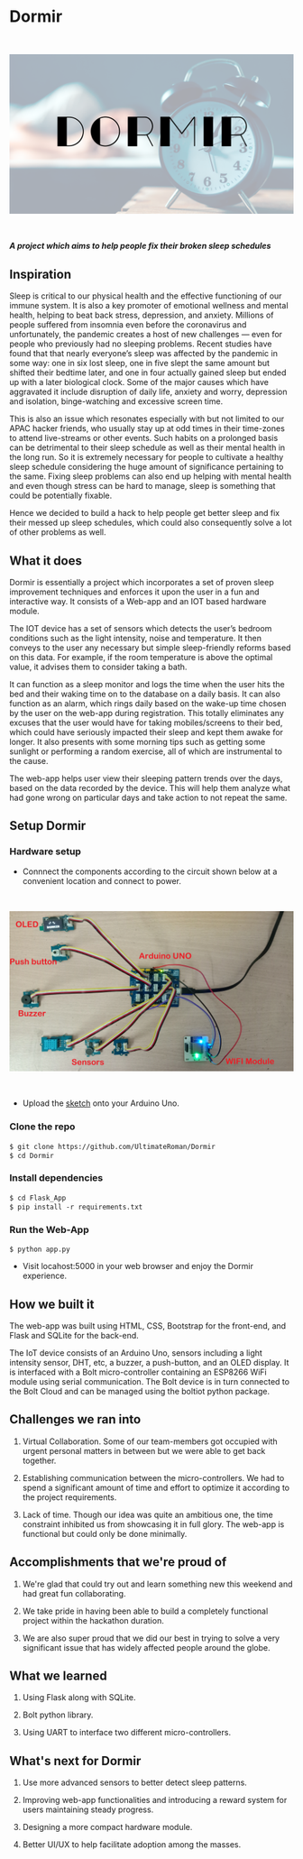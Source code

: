 # Dormir
<br/>

![mainpic](Poster.png?raw=true)

<br/>




<b><i>A project which aims to help people fix their broken sleep schedules</i></b>

## Inspiration

Sleep is critical to our physical health and the effective functioning of our immune system. It is also a key promoter of emotional wellness and mental health, helping to beat back stress, depression, and anxiety. Millions of people suffered from insomnia even before the coronavirus and unfortunately, the pandemic creates a host of new challenges — even for people who previously had no sleeping problems. Recent studies have found that that nearly everyone’s sleep was affected by the pandemic in some way: one in six lost sleep, one in five slept the same amount but shifted their bedtime later, and one in four actually gained sleep but ended up with a later biological clock. Some of the major causes which have aggravated it include disruption of daily life, anxiety and worry, depression and isolation, binge-watching and excessive screen time.  

This is also an issue which resonates especially with but not limited to our APAC hacker friends, who usually stay up at odd times in their time-zones to attend live-streams or other events. Such habits on a prolonged basis can be detrimental to their sleep schedule as well as their mental health in the long run.
So it is extremely necessary for people to cultivate a healthy sleep schedule considering the huge amount of significance pertaining to the same.  Fixing sleep problems can also end up helping with mental health and even though stress can be hard to manage, sleep is something that could be potentially fixable. 

Hence we decided to build a hack to help people get better sleep and fix their messed up sleep schedules, which could also consequently solve a lot of other problems as well.

## What it does

Dormir is essentially a project which incorporates a set of proven sleep improvement techniques and enforces it upon the user in a fun and interactive way. It consists of a Web-app and an IOT based hardware module.

The IOT device has a set of sensors which detects the user’s bedroom conditions such as the light intensity, noise and temperature. It then conveys to the user any necessary but simple sleep-friendly reforms based on this data. For example, if the room temperature is above the optimal value, it advises them to consider taking a bath. 

It can function as a sleep monitor and logs the time when the user hits the bed and their waking time on to the database on a daily basis. It can also function as an alarm, which rings daily based on the wake-up time chosen by the user on the web-app during registration. This totally eliminates any excuses that the user would have for taking mobiles/screens to their bed, which could have seriously impacted their sleep and kept them awake for longer. It also presents with some morning tips such as getting some sunlight or performing a random exercise, all of which are instrumental to the cause.

The web-app helps user view their sleeping pattern trends over the days, based on the data recorded by the device. This will help them analyze what had gone wrong on particular days and take action to not repeat the same.





## Setup Dormir

### Hardware setup

- Connnect the components according to the circuit shown below at a convenient location and connect to power.

 <br />
 
![circuit](Hardware/Module.jpg?raw=true)

<br/>

- Upload the [sketch](Hardware/sketch/sketch.ino) onto your Arduino Uno.


### Clone the repo

```
$ git clone https://github.com/UltimateRoman/Dormir
$ cd Dormir
```

### Install dependencies

```
$ cd Flask_App
$ pip install -r requirements.txt
```
### Run the Web-App

```
$ python app.py
```

- Visit locahost:5000 in your web browser and enjoy the Dormir experience.


## How we built it

The web-app was built using HTML, CSS, Bootstrap for the front-end, and Flask and SQLite for the back-end.

 The IoT device consists of an Arduino Uno, sensors including a light intensity sensor, DHT, etc, a buzzer, a push-button, and an OLED display. It is interfaced with a Bolt micro-controller containing an ESP8266 WiFi module using serial communication. The Bolt device is in turn connected to the Bolt Cloud and can be managed using the boltiot python package.

## Challenges we ran into

1. Virtual Collaboration. Some of our team-members got occupied with urgent personal matters in between but we were able to get back together.

2. Establishing communication between the micro-controllers. We had to spend a significant amount of time and effort to optimize it according to the project requirements.

3. Lack of time. Though our idea was quite an ambitious one, the time constraint inhibited us from showcasing it in full glory. The web-app is functional but could only be done minimally.

## Accomplishments that we're proud of

1. We're glad that could try out and learn something new this weekend and had great fun collaborating.

2. We take pride in having been able to build a completely functional project within the hackathon duration.

3. We are also super proud that we did our best in trying to solve a very significant issue that has widely affected people around the globe.

## What we learned

1. Using Flask along with SQLite.

2. Bolt python library.

3. Using UART to interface two different micro-controllers.

## What's next for Dormir

1. Use more advanced sensors to better detect sleep patterns.

2. Improving web-app functionalities and introducing a reward system for users maintaining steady progress.

3. Designing a more compact hardware module.

3. Better UI/UX to help facilitate adoption among the masses.
